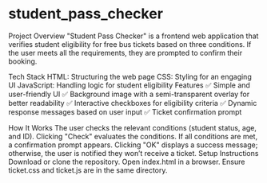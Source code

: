 # student_pass_checker
Project Overview
"Student Pass Checker" is a frontend web application that verifies student eligibility for free bus tickets based on three conditions. If the user meets all the requirements, they are prompted to confirm their booking.

Tech Stack
HTML: Structuring the web page
CSS: Styling for an engaging UI
JavaScript: Handling logic for student eligibility
Features
✅ Simple and user-friendly UI
✅ Background image with a semi-transparent overlay for better readability
✅ Interactive checkboxes for eligibility criteria
✅ Dynamic response messages based on user input
✅ Ticket confirmation prompt

How It Works
The user checks the relevant conditions (student status, age, and ID).
Clicking "Check" evaluates the conditions.
If all conditions are met, a confirmation prompt appears.
Clicking "OK" displays a success message; otherwise, the user is notified they won’t receive a ticket.
Setup Instructions
Download or clone the repository.
Open index.html in a browser.
Ensure ticket.css and ticket.js are in the same directory.
